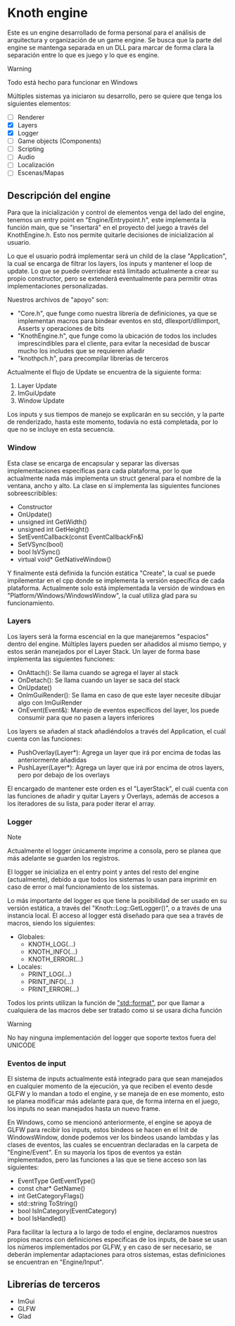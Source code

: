 # Knoth engine

Este es un engine desarrollado de forma personal para el análisis de arquitectura y organización de un game engine. Se busca que la parte del engine se mantenga separada en un DLL para marcar de forma clara la separación entre lo que es juego y lo que es engine.

> [!WARNING]
> Todo está hecho para funcionar en Windows

Múltiples sistemas ya iniciaron su desarrollo, pero se quiere que tenga los siguientes elementos:
- [ ] Renderer
- [x] Layers
- [x] Logger
- [ ] Game objects (Components)
- [ ] Scripting
- [ ] Audio
- [ ] Localización
- [ ] Escenas/Mapas

## Descripción del engine
Para que la inicialización y control de elementos venga del lado del engine, tenemos un entry point en "Engine/Entrypoint.h", este implementa la función main, que se "insertará" en el proyecto del juego a través del KnothEngine.h. Esto nos permite quitarle decisiones de inicialización al usuario.

Lo que el usuario podrá implementar será un child de la clase "Application", la cual se encarga de filtrar los layers, los inputs y mantener el loop de update. Lo que se puede overridear está limitado actualmente a crear su propio constructor, pero se extenderá eventualmente para permitir otras implementaciones personalizadas.

Nuestros archivos de "apoyo" son:
- "Core.h", que funge como nuestra librería de definiciones, ya que se implementan macros para bindear eventos en std, dllexport/dllimport, Asserts y operaciones de bits
- "KnothEngine.h", que funge como la ubicación de todos los includes imprescindibles para el cliente, para evitar la necesidad de buscar mucho los includes que se requieren añadir
- "knothpch.h", para precompilar librerías de terceros

Actualmente el flujo de Update se encuentra de la siguiente forma:
1. Layer Update
2. ImGuiUpdate
3. Window Update

Los inputs y sus tiempos de manejo se explicarán en su sección, y la parte de renderizado, hasta este momento, todavía no está completada, por lo que no se incluye en esta secuencia.

### Window

Esta clase se encarga de encapsular y separar las diversas implementaciones específicas para cada plataforma, por lo que actualmente nada más implementa un struct general para el nombre de la ventana, ancho y alto. La clase en sí implementa las siguientes funciones sobreescribibles:
- Constructor
- OnUpdate()
- unsigned int GetWidth()
- unsigned int GetHeight()
- SetEventCallback(const EventCallbackFn&)
- SetVSync(bool)
- bool IsVSync()
- virtual void* GetNativeWindow()

Y finalmente está definida la función estática "Create", la cual se puede impilementar en el cpp donde se implementa la versión específica de cada plataforma. Actualmente solo está implementada la versión de windows en "Platform/Windows/WindowsWindow", la cual utiliza glad para su funcionamiento.

### Layers

Los layers será la forma escencial en la que manejaremos "espacios" dentro del engine. Múltiples layers pueden ser añadidos al mismo tiempo, y estos serán manejados por el Layer Stack.
Un layer de forma base implementa las siguientes funciones:
- OnAttach(): Se llama cuando se agrega el layer al stack
- OnDetach(): Se llama cuando un layer se saca del stack
- OnUpdate()
- OnImGuiRender(): Se llama en caso de que este layer necesite dibujar algo con ImGuiRender
- OnEvent(Event&): Manejo de eventos específicos del layer, los puede consumir para que no pasen a layers inferiores

Los layers se añaden al stack añadiéndolos a través del Application, el cuál cuenta con las funciones:
- PushOverlay(Layer*): Agrega un layer que irá por encima de todas las anteriormente añadidas
- PushLayer(Layer*): Agrega un layer que irá por encima de otros layers, pero por debajo de los overlays

El encargado de mantener este orden es el "LayerStack", el cuál cuenta con las funciones de añadir y quitar Layers y Overlays, además de accesos a los iteradores de su lista, para poder iterar el array.

### Logger

> [!NOTE]
> Actualmente el logger únicamente imprime a consola, pero se planea que más adelante se guarden los registros.

El logger se inicializa en el entry point y antes del resto del engine (actualmente), debido a que todos los sistemas lo usan para imprimir en caso de error o mal funcionamiento de los sistemas.

Lo más importante del logger es que tiene la posibilidad de ser usado en su versión estática, a través del "Knoth::Log::GetLogger()", o a través de una instancia local. El acceso al logger está diseñado para que sea a través de macros, siendo los siguientes:
- Globales:
  - KNOTH_LOG(...)
  - KNOTH_INFO(...)
  - KNOTH_ERROR(...)
- Locales:
  - PRINT_LOG(...)
  - PRINT_INFO(...)
  - PRINT_ERROR(...)
 
Todos los prints utilizan la función de ["std::format"](https://en.cppreference.com/w/cpp/utility/format/format), por que llamar a cualquiera de las macros debe ser tratado como si se usara dicha función

> [!WARNING]
> No hay ninguna implementación del logger que soporte textos fuera del UNICODE

### Eventos de input

El sistema de inputs actualmente está integrado para que sean manejados en cualquier momento de la ejecución, ya que reciben el evento desde GLFW y lo mandan a todo el engine, y se maneja de en ese momento, esto se planea modificar más adelante para que, de forma interna en el juego, los inputs no sean manejados hasta un nuevo frame.

En Windows, como se mencionó anteriormente, el engine se apoya de GLFW para recibir los inputs, estos bindeos se hacen en el Init de WindowsWindow, donde podemos ver los bindeos usando lambdas y las clases de eventos, las cuales se encuentran declaradas en la carpeta de "Engine/Event". En su mayoría los tipos de eventos ya están implementados, pero las funciones a las que se tiene acceso son las siguientes:
- EventType GetEventType()
- const char* GetName()
- int GetCategoryFlags()
- std::string ToString()
- bool IsInCategory(EventCategory)
- bool IsHandled()

Para facilitar la lectura a lo largo de todo el engine, declaramos nuestros propios macros con definiciones específicas de los inputs, de base se usan los números implementados por GLFW, y en caso de ser necesario, se deberán implementar adaptaciones para otros sistemas, estas definiciones se encuentran en "Engine/Input".

## Librerías de terceros
- ImGui
- GLFW
- Glad
